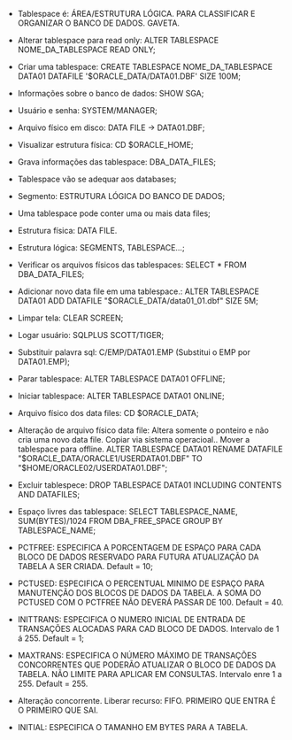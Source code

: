* Tablespace é: ÁREA/ESTRUTURA LÓGICA. PARA CLASSIFICAR E ORGANIZAR O BANCO DE DADOS. GAVETA.

* Alterar tablespace para read only: ALTER TABLESPACE NOME_DA_TABLESPACE READ ONLY;

* Criar uma tablespace: CREATE TABLESPACE NOME_DA_TABLESPACE DATA01 DATAFILE '$ORACLE_DATA/DATA01.DBF' SIZE 100M;

* Informações sobre o banco de dados: SHOW SGA;

* Usuário e senha: SYSTEM/MANAGER;

* Arquivo físico em disco: DATA FILE -> DATA01.DBF;

* Visualizar estrutura física: CD $ORACLE_HOME;

* Grava informações das tablespace: DBA_DATA_FILES;

* Tablespace vão se adequar aos databases;

* Segmento: ESTRUTURA LÓGICA DO BANCO DE DADOS;

* Uma tablespace pode conter uma ou mais data files;

* Estrutura física: DATA FILE.

* Estrutura lógica: SEGMENTS, TABLESPACE...;
 
* Verificar os arquivos físicos das tablespaces: SELECT * FROM DBA_DATA_FILES;

* Adicionar novo data file em uma tablespace.: ALTER TABLESPACE DATA01 ADD DATAFILE "$ORACLE_DATA/data01_01.dbf" SIZE 5M;

* Limpar tela: CLEAR SCREEN;

* Logar usuário: SQLPLUS SCOTT/TIGER;

* Substituir palavra sql: C/EMP/DATA01.EMP (Substitui o EMP por DATA01.EMP);

* Parar tablespace: ALTER TABLESPACE DATA01 OFFLINE;

* Iniciar tablespace: ALTER TABLESPACE DATA01 ONLINE;

* Arquivo físico dos data files: CD $ORACLE_DATA;

* Alteração de arquivo físico data file: Altera somente o ponteiro e não cria uma novo data file. Copiar via sistema operacioal.. Mover a tablespace para offline. ALTER TABLESPACE DATA01 RENAME DATAFILE "$ORACLE_DATA/ORACLE1/USERDATA01.DBF" TO "$HOME/ORACLE02/USERDATA01.DBF";

* Excluir tablespece: DROP TABLESPACE DATA01 INCLUDING CONTENTS AND DATAFILES;

* Espaço livres das tablespace: SELECT TABLESPACE_NAME, SUM(BYTES)/1024 FROM DBA_FREE_SPACE GROUP BY TABLESPACE_NAME;

* PCTFREE: ESPECIFICA A PORCENTAGEM DE ESPAÇO PARA CADA BLOCO DE DADOS RESERVADO PARA FUTURA ATUALIZAÇÃO DA TABELA A SER CRIADA. Default = 10;

* PCTUSED: ESPECIFICA O PERCENTUAL MINIMO DE ESPAÇO PARA MANUTENÇÃO DOS BLOCOS DE DADOS DA TABELA. A SOMA DO PCTUSED COM O PCTFREE NÃO DEVERÁ PASSAR DE 100. Default = 40.

* INITTRANS: ESPECIFICA O NUMERO INICIAL DE ENTRADA DE TRANSAÇÕES ALOCADAS PARA CAD BLOCO DE DADOS. Intervalo de 1 á 255. Default = 1;

* MAXTRANS: ESPECIFICA O NÚMERO MÁXIMO DE TRANSAÇÕES CONCORRENTES QUE PODERÃO ATUALIZAR O BLOCO DE DADOS DA TABELA. NÃO LIMITE PARA APLICAR EM CONSULTAS. Intervalo enre 1 a 255. Default = 255.

* Alteração concorrente. Liberar recurso: FIFO. PRIMEIRO QUE ENTRA É O PRIMEIRO QUE SAI.

* INITIAL: ESPECIFICA O TAMANHO EM BYTES PARA A TABELA.
